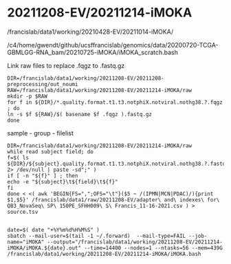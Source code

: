 
#	20211208-EV/20211214-iMOKA




/francislab/data1/working/20210428-EV/20211014-iMOKA/


/c4/home/gwendt/github/ucsffrancislab/genomics/data/20200720-TCGA-GBMLGG-RNA_bam/20210725-iMOKA/iMOKA_scratch.bash




Link raw files to replace .fqgz to .fastq.gz
```
DIR=/francislab/data1/working/20211208-EV/20211208-preprocessing/out_noumi
RAW=/francislab/data1/working/20211208-EV/20211214-iMOKA/raw
mkdir -p $RAW
for f in ${DIR}/*.quality.format.t1.t3.notphiX.notviral.nothg38.?.fqgz ; do
ln -s $f ${RAW}/$( basename $f .fqgz ).fastq.gz
done

```




sample - group - filelist

```
DIR=/francislab/data1/working/20211208-EV/20211214-iMOKA/raw
while read subject field; do
f=$( ls ${DIR}/${subject}.quality.format.t1.t3.notphiX.notviral.nothg38.?.fastq.gz 2> /dev/null | paste -sd";" )
if [ -n "${f}" ] ; then
echo -e "${subject}\t${field}\t${f}"
fi
done < <( awk 'BEGIN{FS=",";OFS="\t"}($5 ~ /(IPMN|MCN|PDAC)/){print $1,$5}' /francislab/data1/raw/20211208-EV/adapter\ and\ indexes\ for\ QB3_NovaSeq\ SP\ 150PE_SFHH009\ S\ Francis_11-16-2021.csv ) > source.tsv
```




```

date=$( date "+%Y%m%d%H%M%S" )
sbatch --mail-user=$(tail -1 ~/.forward)  --mail-type=FAIL --job-name="iMOKA" --output="/francislab/data1/working/20211208-EV/20211214-iMOKA/iMOKA.${date}.out" --time=14400 --nodes=1 --ntasks=56 --mem=439G /francislab/data1/working/20211208-EV/20211214-iMOKA/iMOKA.bash


```



